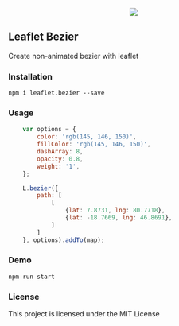 <p align="center"><img src="https://raw.githubusercontent.com/lifeeka/leaflet.bezier/master/logo.png"></p>


## Leaflet Bezier
Create non-animated bezier with leaflet

### Installation

```
npm i leaflet.bezier --save
```

### Usage
```js
    var options = {
        color: 'rgb(145, 146, 150)',
        fillColor: 'rgb(145, 146, 150)',
        dashArray: 8,
        opacity: 0.8,
        weight: '1',
    };

    L.bezier({
        path: [
            [
                {lat: 7.8731, lng: 80.7718},
                {lat: -18.7669, lng: 46.8691},
            ]
        ]
    }, options).addTo(map);


```

### Demo
```
npm run start
```

### License

This project is licensed under the MIT License

